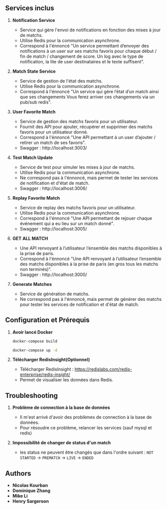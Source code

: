 ## Services inclus

1. **Notification Service**

   - Service qui gère l'envoi de notifications en fonction des mises à jour de matchs.
   - Utilise Redis pour la communication asynchrone.
   - Correspond à l'énnoncé "Un service permettant d’envoyer des notifications à un user sur ses matchs favoris pour chaque début / fin de match / changement de score.
     Un log avec le type de notification, la lite de user destinataires et le texte suffisent".

2. **Match State Service**

   - Service de gestion de l'état des matchs.
   - Utilise Redis pour la communication asynchrone.
   - Correspond à l'énnoncé "Un service qui gère l’état d’un match ainsi que ses changements Vous ferez arriver ces changements via un pub/sub redis".

3. **User Favorite Match**

   - Service de gestion des matchs favoris pour un utilisateur.
   - Fournit des API pour ajouter, récupérer et supprimer des matchs favoris pour un utilisateur donné.
   - Correspond à l'énnoncé "Une API permettant à un user d’ajouter / retirer un match de ses favoris".
   - Swagger : http://localhost:3003/

4. **Test Match Update**

   - Service de test pour simuler les mises à jour de matchs.
   - Utilise Redis pour la communication asynchrone.
   - Ne correspond pas à l'énnoncé, mais permet de tester les services de notification et d'état de match.
   - Swagger : http://localhost:3006/

5. **Replay Favorite Match**

   - Service de replay des matchs favoris pour un utilisateur.
   - Utilise Redis pour la communication asynchrone.
   - Correspond à l'énnoncé "Une API permettant de rejouer chaque événement qui a eu lieu sur un match donné".
   - Swagger : http://localhost:3005/

6. **GET ALL MATCH**

   - Une API renvoyant à l’utilisateur l’ensemble des matchs disponibles à la prise de paris.
   - Correspond à l'énnoncé "Une API renvoyant à l’utilisateur l’ensemble des matchs disponibles à la prise de paris (en gros tous les matchs non terminés)".
   - Swagger : http://localhost:3000/

7. **Generate Matches**

   - Service de génération de matchs.
   - Ne correspond pas à l'énnoncé, mais permet de générer des matchs pour tester les services de notification et d'état de match.

## Configuration et Prérequis

1. **Avoir lancé Docker**

   ```bash
   docker-compose build
   ```

   ```bash
   docker-compose up -d
   ```

2. **Télécharger RedisInsight(Optionnel)**

   - Télécharger RedisInsight : https://redislabs.com/redis-enterprise/redis-insight/
   - Permet de visualiser les données dans Redis.

## Troubleshooting

1. **Problème de connection à la base de données**

   - Il m'est arrivé d'avoir des problèmes de connection à la base de données.
   - Pour résoudre ce problème, relancer les services (sauf mysql et redis)

2. **Impossibilité de changer de status d'un match**

   - les status ne peuvent être changés que dans l'ordre suivant : `NOT STARTED` -> `PREMATCH` -> `LIVE` -> `ENDED`

## Authors

- **Nicolas Kourban**
- **Dominique Zhang**
- **Mike Li**
- **Henry Sargerson**
